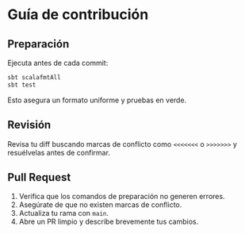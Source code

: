 # Guía de contribución

## Preparación
Ejecuta antes de cada commit:

```bash
sbt scalafmtAll
sbt test
```

Esto asegura un formato uniforme y pruebas en verde.

## Revisión
Revisa tu diff buscando marcas de conflicto como `<<<<<<<` o `>>>>>>>` y resuélvelas antes de confirmar.

## Pull Request
1. Verifica que los comandos de preparación no generen errores.
2. Asegúrate de que no existen marcas de conflicto.
3. Actualiza tu rama con `main`.
4. Abre un PR limpio y describe brevemente tus cambios.
